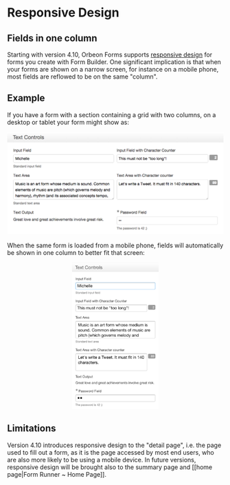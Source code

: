 # Responsive Design

<!-- toc -->

## Fields in one column

Starting with version 4.10, Orbeon Forms supports [responsive design](https://en.wikipedia.org/wiki/Responsive_web_design) for forms you create with Form Builder. One significant implication is that when your forms are shown on a narrow screen, for instance on a mobile phone, most fields are reflowed to be on the same "column".

## Example

If you have a form with a section containing a grid with two columns, on a desktop or tablet your form might show as:

![Fields as shown on a desktop](../images/responsive-desktop.png)

When the same form is loaded from a mobile phone, fields will automatically be shown in one column to better fit that screen:

<p align="center"><img src="images/fr-responsive-mobile.png" width="40%" alt="Fields as shown on a mobile phone"></p>

## Limitations

Version 4.10 introduces responsive design to the "detail page", i.e. the page used to fill out a form, as it is the page accessed by most end users, who are also more likely to be using a mobile device. In future versions, responsive design will be brought also to the summary page and [[home page|Form Runner ~ Home Page]].
